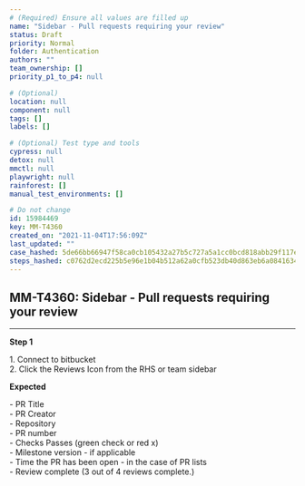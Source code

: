 ```yaml
---
# (Required) Ensure all values are filled up
name: "Sidebar - Pull requests requiring your review"
status: Draft
priority: Normal
folder: Authentication
authors: ""
team_ownership: []
priority_p1_to_p4: null

# (Optional)
location: null
component: null
tags: []
labels: []

# (Optional) Test type and tools
cypress: null
detox: null
mmctl: null
playwright: null
rainforest: []
manual_test_environments: []

# Do not change
id: 15984469
key: MM-T4360
created_on: "2021-11-04T17:56:09Z"
last_updated: ""
case_hashed: 5de66bb66947f58ca0cb105432a27b5c727a5a1cc0bcd818abb29f117e0ae66352c29abb8ab45e7e4ba418a43abda3f4
steps_hashed: c0762d2ecd225b5e96e1b04b512a62a0cfb523db40d863eb6a0841634ec0649c40506d799ced742baf9b91aacfdfecfc
---
```


<!-- (Auto-generated) Based on frontmatter's "key" and "name" -->

## MM-T4360: Sidebar - Pull requests requiring your review

---

**Step 1**

1\. Connect to bitbucket\
2\. Click the Reviews Icon from the RHS or team sidebar

**Expected**

\- PR Title\
\- PR Creator\
\- Repository\
\- PR number\
\- Checks Passes (green check or red x)\
\- Milestone version - if applicable\
\- Time the PR has been open - in the case of PR lists\
\- Review complete (3 out of 4 reviews complete.)
